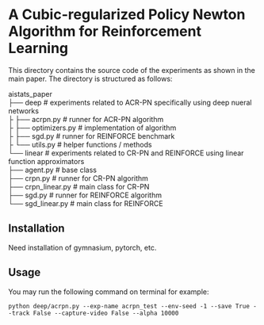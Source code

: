 # A Cubic-regularized Policy Newton Algorithm for Reinforcement Learning

This directory contains the source code of the experiments as shown in the main paper. The directory is structured as follows:

aistats_paper \
├── deep  # experiments related to ACR-PN specifically using deep nueral networks \
├    ├── acrpn.py  # runner for ACR-PN algorithm \
├    ├── optimizers.py  # implementation of algorithm \
├    ├── sgd.py  # runner for REINFORCE benchmark \
├    └── utils.py  # helper functions / methods \
└── linear  # experiments related to CR-PN and REINFORCE using linear function approximators \
     ├── agent.py  # base class \
     ├── crpn.py  # runner for CR-PN algorithm \
     ├── crpn_linear.py  # main class for CR-PN \
     ├── sgd.py  # runner for REINFORCE algorithm \
     └── sgd_linear.py  # main class for REINFORCE

## Installation

Need installation of gymnasium, pytorch, etc.

## Usage

You may run the following command on terminal for example:
```
python deep/acrpn.py --exp-name acrpn_test --env-seed -1 --save True --track False --capture-video False --alpha 10000
```
